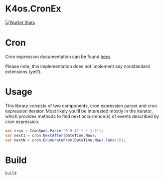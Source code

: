 # K4os.CronEx

[![NuGet Stats](https://img.shields.io/nuget/v/K4os.CronEx.svg)](https://www.nuget.org/packages/K4os.CronEx)

# Cron

Cron expression documentation can be found [here](https://en.wikipedia.org/wiki/Cron).

Please note, this implementation does not implement any nonstandard extensions (yet?).

# Usage

This library consists of two components, cron expression parser and cron expression iterator.
Most likely you'll be interested mostly in the iterator, which provides methods to find next
occurrence(s) of events described by cron expression.

```csharp
var cron = CronSpec.Parse("0 9,17 * * 1-5");
var next1 = cron.NextAfter(DateTime.Now);
var nextN = cron.EnumerateFrom(DateTime.Now).Take(10);
```

# Build

```shell
build
```
